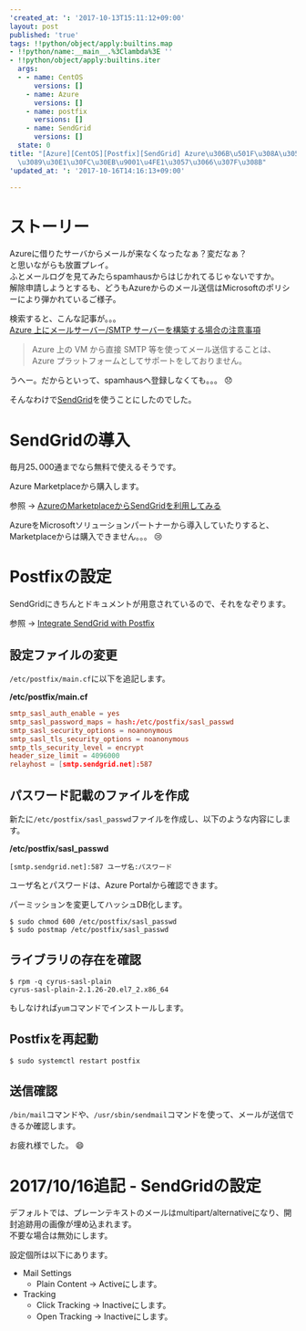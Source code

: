 ```yaml
---
'created_at: ': '2017-10-13T15:11:12+09:00'
layout: post
published: 'true'
tags: !!python/object/apply:builtins.map
- !!python/name:__main__.%3Clambda%3E ''
- !!python/object/apply:builtins.iter
  args:
  - - name: CentOS
      versions: []
    - name: Azure
      versions: []
    - name: postfix
      versions: []
    - name: SendGrid
      versions: []
  state: 0
title: "[Azure][CentOS][Postfix][SendGrid] Azure\u306B\u501F\u308A\u305FCentOS\u304B\
  \u3089\u30E1\u30FC\u30EB\u9001\u4FE1\u3057\u3066\u307F\u308B"
'updated_at: ': '2017-10-16T14:16:13+09:00'

---
```

# ストーリー  
  
Azureに借りたサーバからメールが来なくなったなぁ？変だなぁ？  
と思いながらも放置プレイ。  
ふとメールログを見てみたらspamhausからはじかれてるじゃないですか。  
解除申請しようとするも、どうもAzureからのメール送信はMicrosoftのポリシーにより弾かれているご様子。  
  
検索すると、こんな記事が。。。  
[Azure 上にメールサーバー/SMTP サーバーを構築する場合の注意事項](https://blogs.technet.microsoft.com/jpaztech/2016/06/09/smtp-on-azurevm/)  
  
> Azure 上の VM から直接 SMTP 等を使ってメール送信することは、Azure プラットフォームとしてサポートをしておりません。  
  
うへー。だからといって、spamhausへ登録しなくても。。。 :disappointed:  
  
そんなわけで[SendGrid](https://sendgrid.org/)を使うことにしたのでした。  
  
# SendGridの導入  
  
毎月25､000通までなら無料で使えるそうです。  
  
Azure Marketplaceから購入します。  
  
参照 → [AzureのMarketplaceからSendGridを利用してみる](https://qiita.com/yotan/items/e89c6a89b0c2fbec4a4a)  
  
AzureをMicrosoftソリューションパートナーから導入していたりすると、Marketplaceからは購入できません。。。 :cry:  
  
# Postfixの設定  
  
SendGridにきちんとドキュメントが用意されているので、それをなぞります。  
  
参照 → [Integrate SendGrid with Postfix](https://sendgrid.com/docs/Integrate/Mail_Servers/postfix.html)  
  
## 設定ファイルの変更  
  
`/etc/postfix/main.cf`に以下を追記します。  
  
**/etc/postfix/main.cf**  
```text:/etc/postfix/main.cf
smtp_sasl_auth_enable = yes
smtp_sasl_password_maps = hash:/etc/postfix/sasl_passwd
smtp_sasl_security_options = noanonymous
smtp_sasl_tls_security_options = noanonymous
smtp_tls_security_level = encrypt
header_size_limit = 4096000
relayhost = [smtp.sendgrid.net]:587
```  
  
## パスワード記載のファイルを作成  
  
新たに`/etc/postfix/sasl_passwd`ファイルを作成し、以下のような内容にします。  
  
**/etc/postfix/sasl_passwd**  
```text:/etc/postfix/sasl_passwd
[smtp.sendgrid.net]:587 ユーザ名:パスワード
```  
ユーザ名とパスワードは、Azure Portalから確認できます。  
  
パーミッションを変更してハッシュDB化します。  
  
```shell-session
$ sudo chmod 600 /etc/postfix/sasl_passwd
$ sudo postmap /etc/postfix/sasl_passwd
```  
  
## ライブラリの存在を確認  
  
```shell-session
$ rpm -q cyrus-sasl-plain
cyrus-sasl-plain-2.1.26-20.el7_2.x86_64
```  
  
もしなければ`yum`コマンドでインストールします。  
  
## Postfixを再起動  
  
```shell-session
$ sudo systemctl restart postfix
```  
  
## 送信確認  
  
`/bin/mail`コマンドや、`/usr/sbin/sendmail`コマンドを使って、メールが送信できるか確認します。  
  
お疲れ様でした。 :smile:   
  
# 2017/10/16追記 - SendGridの設定  
  
デフォルトでは、プレーンテキストのメールはmultipart/alternativeになり、開封追跡用の画像が埋め込まれます。  
不要な場合は無効にします。  
  
設定個所は以下にあります。  
  
* Mail Settings  
    * Plain Content → Activeにします。  
* Tracking  
    * Click Tracking → Inactiveにします。  
    * Open Tracking → Inactiveにします。  
